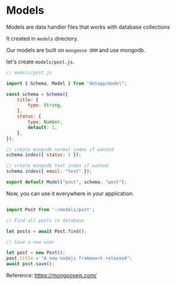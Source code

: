 # Models

Models are data handler files that works with database collections 

It created in `models` directory.

Our models are built on `mongoose ORM` and use mongodb.

let's create `models/post.js`.

```javascript
// models/post.js

import { Schema, Model } from "dotapp/model";

const schema = Schema({
    title: {
        type: String,
    },
    status: {
        type: Number,
        default: 1,
    },
});

// create mongodb normal index if wanted
schema.index({ status: 1 });

// create mongodb text index if wanted
schema.index({ email: "text" });

export default Model("post", schema, "post");
```

Now, you can use it everywhere in your application.

``` javascript

import Post from '~/models/post';

// Find all posts in database

let posts = await Post.find();

// Save a new user

let post = new Post();
post.title = "A new nodejs framework released";
await post.save();

```

Reference: https://mongoosejs.com/
